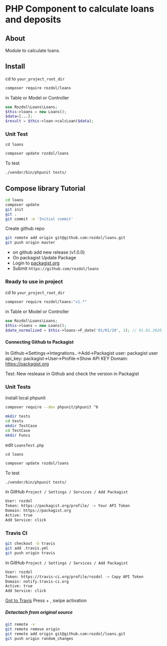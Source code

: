 PHP Component to calculate loans and deposits
=============================================


About
-----

Module to calculate loans.

Install
-------

cd to `your_project_root_dir`

```bash
composer require rozdol/loans
```

in Table or Model or Controller

```php
use Rozdol\Loans\Loans;
$this->loans = new Loans();
$data=[...];
$result = $this->loan->calcLoan($data);
```

### Unit Test

`cd loans`

```bash
composer update rozdol/loans
```

To test
```bash
./vendor/bin/phpunit tests/
```

## Compose library Tutorial

```bash
cd loans
composer update
git init
git .
git commit -m 'Initial commit'
```

Create github repo

```bash
git remote add origin git@github.com:rozdol/loans.git
git push origin master
```

- on github add new release (v1.0.0)
- On packagist Update Package
- Login to [packagist.org](https://packagist.org/)
- Submit `https://github.com/rozdol/loans`

### Ready to use in project

cd to `your_project_root_dir`

```bash
composer require rozdol/loans:"v1.*"
```

in Table or Model or Controller

```php
use Rozdol\Loans\Loans;
$this->loans = new Loans();
$date_normalized = $this->loans->F_date('01/01/20', 1); // 01.01.2020
```


#### Connecting Github to Packagist

In Github->Settings->Integrations..->Add->Packagist
user: packagist user
api_key: packagist->User->Profile->Show API KEY
Domain: https://packagist.org

Test: New reslease in Github and check the version in Packagist


### Unit Tests

install local phpunit
```bash
composer require --dev phpunit/phpunit ^6
```

```bash
mkdir tests
cd tests
mkdir TestCase
cd TestCase
mkdir Funcs
```
edit `LoansTest.php`

`cd loans`
```bash
composer update rozdol/loans
```

To test
```bash
./vendor/bin/phpunit tests/
```

in GitHub `Project / Settings / Services / Add Packagist`

```bash
User: rozdol
Token: https://packagist.org/profile/ -> Your API Token
Domain: https://packagist.org
Active: true
Add Service: click
```

### Travis CI

```bash
git checkout -b travis
git add .travis.yml
git push origin travis
```



in GitHub `Project / Settings / Services / Add Packagist`

```bash
User: rozdol
Token: https://travis-ci.org/profile/rozdol -> Copy API Token
Domain: notify.travis-ci.org
Active: true
Add Service: click
```

[Got to Travis](https://travis-ci.org/) Press + , swipe activation

##### Detactach from original source

```bash
git remote -v
git remote remove origin
git remote add origin git@github.com:rozdol/loans.git
git push origin random_changes
```

